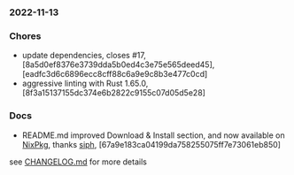 ### 2022-11-13

### Chores
+ update dependencies, closes #17, [8a5d0ef8376e3739dda5b0ed4c3e75e565deed45], [eadfc3d6c6896ecc8cff88c6a9e9c8b3e477c0cd]
+ aggressive linting with Rust 1.65.0, [8f3a15137155dc374e6b2822c9155c07d05d5e28]

### Docs
+ README.md improved Download & Install section, and now available on [NixPkg](https://search.nixos.org/packages?channel=unstable&show=oxker&from=0&size=50&sort=relevance&type=packages&query=oxker), thanks [siph](https://github.com/siph), [67a9e183ca04199da758255075ff7e73061eb850]


see <a href='https://github.com/mrjackwills/oxker/blob/main/CHANGELOG.md'>CHANGELOG.md</a> for more details

